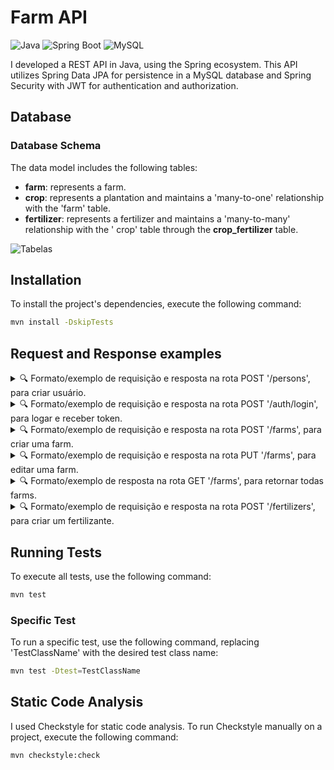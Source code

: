 # Farm API

![Java](https://img.shields.io/badge/Java-17-brightgreen) ![Spring Boot](https://img.shields.io/badge/Spring%20Boot-3.1.1-brightgreen) ![MySQL](https://img.shields.io/badge/MySQL-blue)

I developed a REST API in Java, using the Spring ecosystem. This API utilizes Spring Data JPA for
persistence in a MySQL database and Spring Security with JWT for authentication and authorization.

## Database

### Database Schema

The data model includes the following tables:

- **farm**: represents a farm.
- **crop**: represents a plantation and maintains a 'many-to-one' relationship with the 'farm'
  table.
- **fertilizer**: represents a fertilizer and maintains a 'many-to-many' relationship with the '
  crop' table through the **crop_fertilizer** table.

![Tabelas](images/agrix-tabelas-fase-b.png)

## Installation

To install the project's dependencies, execute the following command:

```bash
mvn install -DskipTests
```

## Request and Response examples
<details>
  <summary>🔍 Formato/exemplo de requisição e resposta na rota POST '/persons', para criar usuário.</summary><br /> 

Exemplo de requisição:

```json
{
  "username": "Pedro",
  "password": "123456",
  "role": "ADMIN"
}
```

Exemplo de resposta:

Status: 201 Created
```json
{
  "id": 1,
  "username": "Pedro",
  "role": "ADMIN"
}
```
</details>
<details>
  <summary>🔍 Formato/exemplo de requisição e resposta na rota POST '/auth/login', para logar e receber token.</summary><br /> 

Exemplo de requisição:

```json
{
  "username": "Pedro",
  "password": "123456"
}
```

Exemplo de resposta:

Status: 200 OK
```json
{
  "token": "eyJhbGciOiJIUzI1NiIsInR5cCI6IkpXVCJ9.eyJpc3MiOiJpc3N1ZXIiLCJzdWIiOiJuYW5pIiwiZXhwIjoxNzEyNzgxMTYxfQ.Kpxq2E7KtANq_Wx8RTYuJEkVljFf3EaHlSCUOKsj9Ss"
}
```
</details>
<details>
  <summary>🔍 Formato/exemplo de requisição e resposta na rota POST '/farms', para criar uma farm.</summary><br />
  É necessário inserir o token, do tipo Bearer Token, na aba Authorization para ter autorização nessa em nas demais requisi.

Exemplo de requisição:

```json
{
  "name": "Capão Farm",
  "size": "5"
}
```

Exemplo de resposta:

Status: 201 Created
```json
{
  "id": 1,
  "name": "RS Farm",
  "size": 5.0
}
```
</details>
<details>
  <summary>🔍 Formato/exemplo de requisição e resposta na rota PUT '/farms', para editar uma farm.</summary><br />
Exemplo de requisição:

```json
{
  "name": "Capão Farm",
  "size": "5"
}
```

Exemplo de resposta:

Status: 201 Created
```json
{
  "id": 1,
  "name": "RS Farm",
  "size": 5.0
}
```
</details>

<details>
  <summary>🔍 Formato/exemplo de resposta na rota GET '/farms', para retornar todas farms.</summary><br />

Status: 200 OK
```json
[
  {
    "id": 1,
    "name": "RS Farm",
    "size": 5.0
  },
  {
    "id": 2,
    "name": "Imbé Farm",
    "size": 6.3
  }
]
```
</details>
<details>
  <summary>🔍 Formato/exemplo de requisição e resposta na rota POST '/fertilizers', para criar um fertilizante.</summary><br /> 

Exemplo de requisição:

```json
{
  "name": "NPK",
  "brand": "My Brand npk",
  "composition": "nitrogen, phosphorus and potassium."
}
```

Exemplo de resposta:

Status: 201 Created
```json
{
  "id": 1,
  "name": "NPK",
  "brand": "My Brand npk",
  "composition": "nitrogen, phosphorus and potassium."
}
```
</details>

## Running Tests

To execute all tests, use the following command:

```bash
mvn test
```

### Specific Test

To run a specific test, use the following command, replacing 'TestClassName' with the desired test
class name:

```bash
mvn test -Dtest=TestClassName
```

## Static Code Analysis

I used Checkstyle for static code analysis. To run Checkstyle manually on a project, execute the
following command:

```bash
mvn checkstyle:check
```
